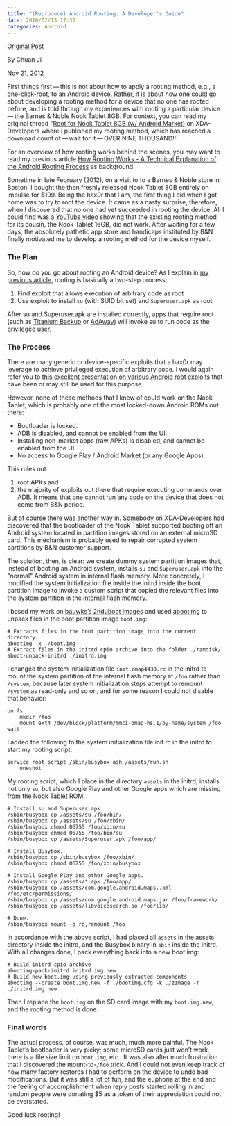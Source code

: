 ```yaml
---
title: "(Reproduce) Android Rooting: A Developer's Guide"
date: 2016/02/13 17:30
categories: Android
---
```

[Original Post](http://seasonofcode.com/posts/android-rooting-a-developers-guide.html)

By Chuan Ji

Nov 21, 2012

First things first — this is not about how to apply a rooting method, e.g., a one-click-root, to an Android device. Rather, it is about how one could go about developing a rooting method for a device that no one has rooted before, and is told through my experiences with rooting a particular device — the Barnes & Noble Nook Tablet 8GB. For context, you can read my original thread "[Root for Nook Tablet 8GB (w/ Android Market)](http://forum.xda-developers.com/showthread.php?t=1529553) on XDA-Developers where I published my rooting method, which has reached a download count of — wait for it — OVER NINE THOUSAND!!!

For an overview of how rooting works behind the scenes, you may want to read my previous article [How Rooting Works - A Technical Explanation of the Android Rooting Process](http://seasonofcode.com/posts/how-rooting-works-a-technical-explanation-of-the-android-rooting-process.html) as background.

Sometime in late February (2012), on a visit to to a Barnes & Noble store in Boston, I bought the then freshly released Nook Tablet 8GB entirely on impulse for $199. Being the hax0r that I am, the first thing I did when I got home was to try to root the device. It came as a nasty surprise, therefore, when I discovered that no one had yet succeeded in rooting the device. All I could find was a [YouTube video](http://www.youtube.com/watch?v=x8e0OLWQYc4) showing that the existing rooting method for its cousin, the Nook Tablet 16GB, did not work. After waiting for a few days, the absolutely pathetic app store and handicaps instituted by B&N finally motivated me to develop a rooting method for the device myself.

### The Plan

So, how do you go about rooting an Android device? As I explain in [my previous article](http://seasonofcode.com/posts/how-rooting-works-a-technical-explanation-of-the-android-rooting-process.html), rooting is basically a two-step process:

1. Find exploit that allows execution of arbitrary code as root
2. Use exploit to install `su` (with SUID bit set) and `Superuser.apk` as root

After su and Superuser.apk are installed correctly, apps that require root (such as [Titanium Backup](http://matrixrewriter.com/android/) or [AdAway](https://play.google.com/store/apps/details?id=org.adaway&hl=en)) will invoke su to run code as the privileged user.

### The Process

There are many generic or device-specific exploits that a hax0r may leverage to achieve privileged execution of arbitrary code. I would again refer you to [this excellent presentation on various Android root exploits](http://jon.oberheide.org/files/bsides11-dontrootrobots.pdf) that have been or may still be used for this purpose.

However, none of these methods that I knew of could work on the Nook Tablet, which is probably one of the most locked-down Android ROMs out there:

* Bootloader is locked.
* ADB is disabled, and cannot be enabled from the UI.
* Installing non-market apps (raw APKs) is disabled, and cannot be enabled from the UI.
* No access to Google Play / Android Market (or any Google Apps).

This rules out

1) root APKs and
2) the majority of exploits out there that require executing commands over ADB. It means that one cannot run any code on the device that does not come from B&N period.

But of course there was another way in. Somebody on XDA-Developers had discovered that the bootloader of the Nook Tablet supported booting off an Android system located in partition images stored on an external microSD card. This mechanism is probably used to repair corrupted system partitions by B&N customer support.

The solution, then, is clear: we create dummy system partition images that, instead of booting an Android system, installs `su` and `Superuser.apk` into the "normal" Android system in internal flash memory. More concretely, I modified the system initialization file inside the initrd inside the boot partition image to invoke a custom script that copied the relevant files into the system partition in the internal flash memory.

I based my work on [bauwks’s 2nduboot images](http://forum.xda-developers.com/showthread.php?t=1517513) and used [abootimg](https://gitorious.org/ac100/abootimg) to unpack files in the boot partition image `boot.img`:
```shell
# Extracts files in the boot partition image into the current directory.
abootimg -x ./boot.img
# Extract files in the initrd cpio archive into the folder ./ramdisk/
aboot-unpack-initrd ./initrd.img
```
I changed the system initialization file `init.omap4430.rc` in the initrd to mount the system partition of the internal flash memory at `/foo` rather than `/system`, because later system initialization steps attempt to remount `/system` as read-only and so on, and for some reason I could not disable that behavior:
```shell
on fs
    mkdir /foo
    mount ext4 /dev/block/platform/mmci-omap-hs.1/by-name/system /foo wait
```
I added the following to the system initialization file init.rc in the initrd to start my rooting script:
```shell
service root_script /sbin/busybox ash /assets/run.sh
    oneshot
```
My rooting script, which I place in the directory `assets` in the initrd, installs not only `su`, but also Google Play and other Google apps which are missing from the Nook Tablet ROM:
```shell
# Install su and Superuser.apk
/sbin/busybox cp /assets/su /foo/bin/
/sbin/busybox cp /assets/su /foo/xbin/
/sbin/busybox chmod 06755 /foo/xbin/su
/sbin/busybox chmod 06755 /foo/bin/su
/sbin/busybox cp /assets/Superuser.apk /foo/app/

# Install Busybox.
/sbin/busybox cp /sbin/busybox /foo/xbin/
/sbin/busybox chmod 06755 /foo/xbin/busybox

# Install Google Play and other Google apps.
/sbin/busybox cp /assets/*.apk /foo/app/
/sbin/busybox cp /assets/com.google.android.maps..xml /foo/etc/permissions/
/sbin/busybox cp /assets/com.google.android.maps.jar /foo/framework/
/sbin/busybox cp /assets/libvoicesearch.so /foo/lib/

# Done.
/sbin/busybox mount -o ro,remount /foo
```
In accordance with the above script, I had placed all `assets` in the assets directory inside the initrd, and the Busybox binary in `sbin` inside the initrd. With all changes done, I pack everything back into a new boot.img:
```shell
# Build initrd cpio archive
abootimg-pack-initrd initrd.img.new
# Build new boot.img using previously extracted components
abootimg --create boot.img.new -f ./bootimg.cfg -k ./zImage -r ./initrd.img.new
```
Then I replace the `boot.img` on the SD card image with my `boot.img.new`, and the rooting method is done.

### Final words

The actual process, of course, was much, much more painful. The Nook Tablet’s bootloader is very picky; some microSD cards just won’t work, there is a file size limit on `boot.img`, etc.. It was also after much frustration that I discovered the mount-to-`/foo` trick. And I could not even keep track of how many factory restores I had to perform on the device to undo bad modifications. But it was still a lot of fun, and the euphoria at the end and the feeling of accomplishment when reply posts started rolling in and random people were donating $5 as a token of their appreciation could not be overstated.

Good luck rooting!